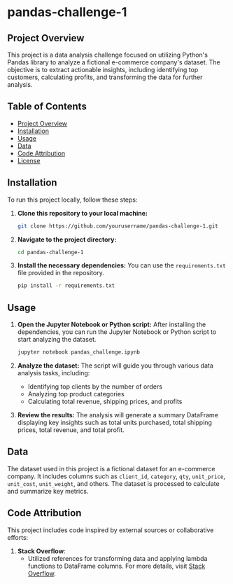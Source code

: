 # pandas-challenge-1

## Project Overview

This project is a data analysis challenge focused on utilizing Python's Pandas library to analyze a fictional e-commerce company's dataset. The objective is to extract actionable insights, including identifying top customers, calculating profits, and transforming the data for further analysis.

## Table of Contents

- [Project Overview](#project-overview)
- [Installation](#installation)
- [Usage](#usage)
- [Data](#data)
- [Code Attribution](#code-attribution)
- [License](#license)

## Installation

To run this project locally, follow these steps:

1. **Clone this repository to your local machine:**
    ```bash
    git clone https://github.com/yourusername/pandas-challenge-1.git
    ```

2. **Navigate to the project directory:**
    ```bash
    cd pandas-challenge-1
    ```

3. **Install the necessary dependencies:**
    You can use the `requirements.txt` file provided in the repository.
    ```bash
    pip install -r requirements.txt
    ```

## Usage

1. **Open the Jupyter Notebook or Python script:**
    After installing the dependencies, you can run the Jupyter Notebook or Python script to start analyzing the dataset.
    ```bash
    jupyter notebook pandas_challenge.ipynb
    ```

2. **Analyze the dataset:**
    The script will guide you through various data analysis tasks, including:
    - Identifying top clients by the number of orders
    - Analyzing top product categories
    - Calculating total revenue, shipping prices, and profits

3. **Review the results:**
    The analysis will generate a summary DataFrame displaying key insights such as total units purchased, total shipping prices, total revenue, and total profit.

## Data

The dataset used in this project is a fictional dataset for an e-commerce company. It includes columns such as `client_id`, `category`, `qty`, `unit_price`, `unit_cost`, `unit_weight`, and others. The dataset is processed to calculate and summarize key metrics.

## Code Attribution

This project includes code inspired by external sources or collaborative efforts:

1. **Stack Overflow**:
    - Utilized references for transforming data and applying lambda functions to DataFrame columns. For more details, visit [Stack Overflow](https://stackoverflow.com/).



   
